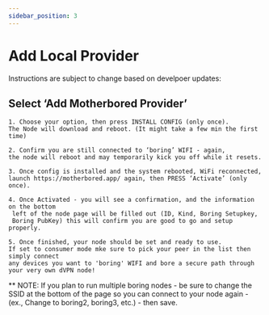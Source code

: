 ```yaml
---
sidebar_position: 3
---
```


# Add Local Provider

Instructions are subject to change based on develpoer updates:

## Select ‘Add Motherbored Provider’

```
1. Choose your option, then press INSTALL CONFIG (only once). 
The Node will download and reboot. (It might take a few min the first time)

```
```
2. Confirm you are still connected to ‘boring’ WIFI - again, 
the node will reboot and may temporarily kick you off while it resets.

```
```
3. Once config is installed and the system rebooted, WiFi reconnected,
launch https://motherbored.app/ again, then PRESS ‘Activate’ (only once).

```
```
4. Once Activated - you will see a confirmation, and the information on the bottom
 left of the node page will be filled out (ID, Kind, Boring Setupkey,
 Boring PubKey) this will confirm you are good to go and setup properly. 

```
```
5. Once finished, your node should be set and ready to use. 
If set to consumer mode mke sure to pick your peer in the list then simply connect
any devices you want to 'boring' WIFI and bore a secure path through your very own dVPN node!

```

** NOTE: If you plan to run multiple boring nodes - be sure to change the SSID at the bottom of the page so you can connect to your node again - (ex., Change to boring2, boring3, etc.) - then save. 

